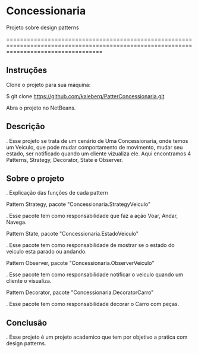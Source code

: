 # Concessionaria

Projeto sobre design patterns

========================================================================================================================================
## Instruções

Clone o projeto para sua máquina:

$ git clone https://github.com/kaleberq/PatterConcessionaria.git

Abra o projeto no NetBeans.

## Descrição

. Esse projeto se trata de um cenário de Uma Concessionaria, onde temos um Veiculo, que pode mudar comportamento de movimento, mudar seu estado, ser notificado quando um cliente vizualiza ele. Aqui encontramos 4 Patterns, Strategy, Decorator, State e Observer.

## Sobre o projeto

. Explicação das funções de cada pattern

Pattern Strategy, pacote "Concessionaria.StrategyVeiculo"

. Esse pacote tem como responsabilidade que faz a ação Voar, Andar, Navega.

Pattern State, pacote "Concessionaria.EstadoVeiculo"

. Esse pacote tem como responsabilidade de mostrar se o estado do veiculo esta parado ou andando.

Pattern Observer, pacote "Concessionaria.ObserverVeiculo"

. Esse pacote tem como responsabilidade notificar o veiculo quando um cliente o visualiza.

Pattern Decorator, pacote "Concessionaria.DecoratorCarro"

. Esse pacote tem como responsabilidade decorar o Carro com peças.

## Conclusão

. Esse projeto é um projeto academico que tem por objetivo a pratica com design patterns.
